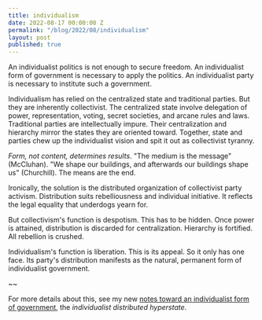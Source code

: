 ```yaml
---
title: individualism
date: 2022-08-17 00:00:00 Z
permalink: "/blog/2022/08/individualism"
layout: post
published: true
---
```


An individualist politics is not enough to secure freedom. An individualist form of government is necessary to apply the politics. An individualist party is necessary to institute such a government.

Individualism has relied on the centralized state and traditional parties. But they are inherently collectivist. The centralized state involve delegation of power, representation, voting, secret societies, and arcane rules and laws. Traditional parties are intellectually impure. Their centralization and hierarchy mirror the states they are oriented toward. Together, state and parties chew up the individualist vision and spit it out as collectivist tyranny. 

_Form, not content, determines results_. "The medium is the message" (McCluhan). "We shape our buildings, and afterwards our buildings shape us" (Churchill). The means are the end.

Ironically, the solution is the distributed organization of collectivist party activism. Distribution suits rebelliousness and individual initiative. It reflects the legal equality that underdogs yearn for.

But collectivism's function is despotism. This has to be hidden. Once power is attained, distribution is discarded for centralization. Hierarchy is fortified. All rebellion is crushed.

Individualism's function is liberation. This is its appeal. So it only has one face. Its party's distribution manifests as the natural, permanent form of individualist government.

~~

For more details about this, see my new [notes toward an individualist form of government](/other-writings/individualism), the _individualist distributed hyperstate_.

